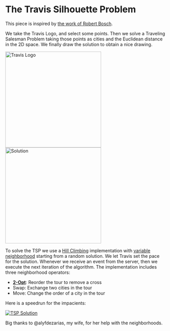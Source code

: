 # The Travis Silhouette Problem

This piece is inspired by [the work of Robert Bosch](http://www2.oberlin.edu/math/faculty/bosch/tspart-page.html).

We take the Travis Logo, and select some points. Then we solve a Traveling Salesman Problem taking those points as cities and the Euclidean distance in the 2D space. We finally draw the solution to obtain a nice drawing.

<image src="./oscarlvp_tsp/images/logo.png" width="300" alt="Travis Logo"/>
<image src="./oscarlvp_tsp/images/solution.png" width="300" alt="Solution"/>


To solve the TSP we use a [Hill Climbing](https://en.wikipedia.org/wiki/Hill_climbing) implementation with [variable neighborhood](https://en.wikipedia.org/wiki/Variable_neighborhood_search) starting from a random solution.
We let Travis set the pace for the solution. Whenever we receive an event from the server, then we execute the next iteration of the algorithm. The implementation includes three neighborhood operators:
- [**2-Opt**](https://en.wikipedia.org/wiki/2-opt): Reorder the tour to remove a cross
- Swap: Exchange two cities in the tour
- Move: Change the order of a city in the tour

Here is a speedrun for the impacients:

[![TSP Solution](http://img.youtube.com/vi/e8KOHeqhNwQ/0.jpg)](https://youtu.be/e8KOHeqhNwQ "Solving the TSP")

Big thanks to @alyfdezarias, my wife, for her help with the neighborhoods.
